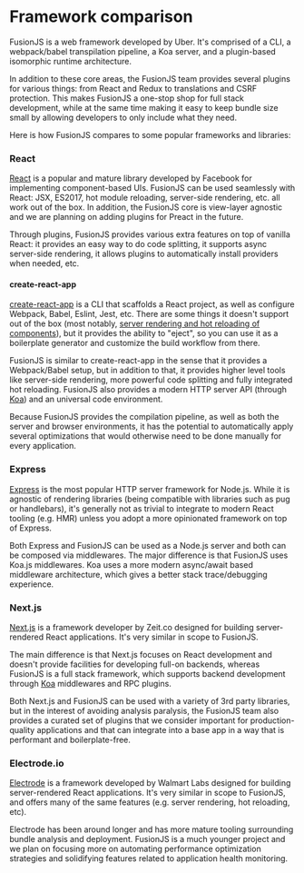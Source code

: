 # Framework comparison

FusionJS is a web framework developed by Uber. It's comprised of a CLI, a webpack/babel transpilation pipeline, a Koa server, and a plugin-based isomorphic runtime architecture.

In addition to these core areas, the FusionJS team provides several plugins for various things: from React and Redux to translations and CSRF protection. This makes FusionJS a one-stop shop for full stack development, while at the same time making it easy to keep bundle size small by allowing developers to only include what they need.

Here is how FusionJS compares to some popular frameworks and libraries:

### React

[React](https://reactjs.org/) is a popular and mature library developed by Facebook for implementing component-based UIs. FusionJS can be used seamlessly with React: JSX, ES2017, hot module reloading, server-side rendering, etc. all work out of the box. In addition, the FusionJS core is view-layer agnostic and we are planning on adding plugins for Preact in the future.

Through plugins, FusionJS provides various extra features on top of vanilla React: it provides an easy way to do code splitting, it supports async server-side rendering, it allows plugins to automatically install providers when needed, etc.

#### create-react-app

[create-react-app](https://github.com/facebookincubator/create-react-app) is a CLI that scaffolds a React project, as well as configure Webpack, Babel, Eslint, Jest, etc. There are some things it doesn't support out of the box (most notably, [server rendering and hot reloading of components](https://github.com/facebookincubator/create-react-app#limitations)), but it provides the ability to "eject", so you can use it as a boilerplate generator and customize the build workflow from there.

FusionJS is similar to create-react-app in the sense that it provides a Webpack/Babel setup, but in addition to that, it provides higher level tools like server-side rendering, more powerful code splitting and fully integrated hot reloading. FusionJS also provides a modern HTTP server API (through [Koa](http://koajs.com/)) and an universal code environment.

Because FusionJS provides the compilation pipeline, as well as both the server and browser environments, it has the potential to automatically apply several optimizations that would otherwise need to be done manually for every application.

### Express

[Express](https://expressjs.com/) is the most popular HTTP server framework for Node.js. While it is agnostic of rendering libraries (being compatible with libraries such as pug or handlebars), it's generally not as trivial to integrate to modern React tooling (e.g. HMR) unless you adopt a more opinionated framework on top of Express.

Both Express and FusionJS can be used as a Node.js server and both can be composed via middlewares. The major difference is that FusionJS uses Koa.js middlewares. Koa uses a more modern async/await based middleware architecture, which gives a better stack trace/debugging experience.

### Next.js

[Next.js](https://github.com/zeit/next.js/) is a framework developer by Zeit.co designed for building server-rendered React applications. It's very similar in scope to FusionJS.

The main difference is that Next.js focuses on React development and doesn't provide facilities for developing full-on backends, whereas FusionJS is a full stack framework, which supports backend development through [Koa](http://koajs.com/) middlewares and RPC plugins.

Both Next.js and FusionJS can be used with a variety of 3rd party libraries, but in the interest of avoiding analysis paralysis, the FusionJS team also provides a curated set of plugins that we consider important for production-quality applications and that can integrate into a base app in a way that is performant and boilerplate-free.

### Electrode.io

[Electrode](http://www.electrode.io/) is a framework developed by Walmart Labs designed for building server-rendered React applications. It's very similar in scope to FusionJS, and offers many of the same features (e.g. server rendering, hot reloading, etc).

Electrode has been around longer and has more mature tooling surrounding bundle analysis and deployment. FusionJS is a much younger project and we plan on focusing more on automating performance optimization strategies and solidifying features related to application health monitoring.
